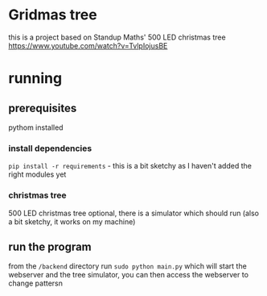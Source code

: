 # Gridmas tree
this is a project based on Standup Maths' 500 LED christmas tree https://www.youtube.com/watch?v=TvlpIojusBE

# running
## prerequisites
pythom installed
### install dependencies
`pip install -r requirements` - this is a bit sketchy as I haven't added the right modules yet
### christmas tree
500 LED christmas tree optional, there is a simulator which should run (also a bit sketchy, it works on my machine)

## run the program
from the `/backend` directory run `sudo python main.py` which will start the webserver and the tree simulator, you can then access the webserver to change pattersn
